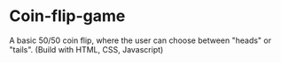 # Coin-flip-game
A basic 50/50 coin flip, where the user can choose between "heads" or "tails". (Build with HTML, CSS, Javascript)
